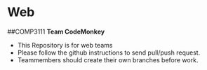 # Web
##COMP3111 **Team CodeMonkey**
* This Repository is for web teams
* Please follow the github instructions to send pull/push request.
* Teammembers should create their own branches before work.
